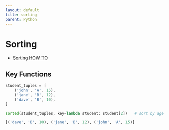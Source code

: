 ```yaml
---
layout: default
title: sorting
parent: Python
---
```


# Sorting

- [Sorting HOW TO](https://docs.python.org/3/howto/sorting.html)

## Key Functions

```python
student_tuples = [
    ('john', 'A', 15),
    ('jane', 'B', 12),
    ('dave', 'B', 10),
]

sorted(student_tuples, key=lambda student: student[2])   # sort by age

[('dave', 'B', 10), ('jane', 'B', 12), ('john', 'A', 15)]
```


